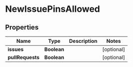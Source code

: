 # NewIssuePinsAllowed

## Properties
Name | Type | Description | Notes
------------ | ------------- | ------------- | -------------
**issues** | **Boolean** |  |  [optional]
**pullRequests** | **Boolean** |  |  [optional]
